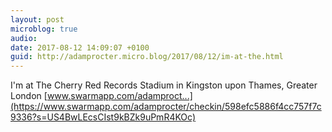 ```yaml
---
layout: post
microblog: true
audio: 
date: 2017-08-12 14:09:07 +0100
guid: http://adamprocter.micro.blog/2017/08/12/im-at-the.html
---
```

I'm at The Cherry Red Records Stadium in Kingston upon Thames, Greater London [www.swarmapp.com/adamproct...](https://www.swarmapp.com/adamprocter/checkin/598efc5886f4cc757f7c9336?s=US4BwLEcsCIst9kBZk9uPmR4KOc)
